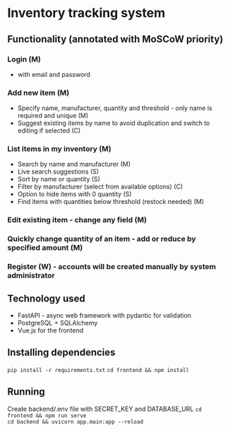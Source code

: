 # Inventory tracking system

## Functionality (annotated with MoSCoW priority)

### Login (M)

- with email and password

### Add new item (M)

- Specify name, manufacturer, quantity and threshold - only name is required and unique (M)
- Suggest existing items by name to avoid duplication and switch to editing if selected (C)

### List items in my inventory (M)

- Search by name and manufacturer (M)
- Live search suggestions (S)
- Sort by name or quantity (S)
- Filter by manufacturer (select from available options) (C)
- Option to hide items with 0 quantity (S)
- Find items with quantities below threshold (restock needed) (M)

### Edit existing item - change any field (M)

### Quickly change quantity of an item - add or reduce by specified amount (M)

### Register (W) - accounts will be created manually by system administrator

## Technology used

- FastAPI - async web framework with pydantic for validation
- PostgreSQL + SQLAlchemy
- Vue.js for the frontend

## Installing dependencies

`pip install -r requirements.txt`
`cd frontend && npm install`

## Running

Create backend/.env file with SECRET_KEY and DATABASE_URL
`cd frontend && npm run serve`  
`cd backend && uvicorn app.main:app --reload`

